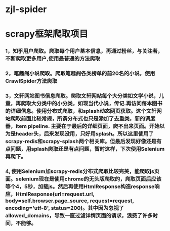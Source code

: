 # zjl-spider
# scrapy框架爬取项目
### 1，知乎用户爬取。爬取每个用户基本信息，再通过粉丝，与关注者，不断爬取更多用户,使用最普通的方法爬取
### 2，笔趣阁小说爬取。爬取笔趣阁各类榜单的前20名的小说，使用CrawlSpider方法爬取
### 3，文轩网站图书信息爬取。爬取文轩网站每个大分类如文学小说，儿童，再爬取大分类中的小分类，如现当代小说，传记.再访问每本图书的详细信息。使用分布式爬取，和splash动态网页获取。这个文轩网站爬取前面比较常规，所谓分布式也只是添加了去重类，新的调度器，item pipeline. 主要在于最后的详细页面，爬不出来页面。开始以为是header头，后来发现没用，只好用splash。所以这里使用了scrapy-redis和scrapy-splash两个相关库。但最后发现好像还是有点问题，用splash爬取还是有点问题，暂时这样，下次使用Selenium再爬下。
### 4, 使用Selenium加scrapy-redis分布式爬取比较完美，能爬取js页面。selenium现在是使用chrome的无头版爬取的，爬取页面后应该等个4，5秒，加载js。然后再使用HtmlResponse构造response响应，HtmlResponse(url=request.url, body=self.browser.page_source, request=request, encoding='utf-8', status=200)。其中因为忽视了allowed_domains，导致一直过滤详情页面的请求，浪费了许多时间，不能够。
